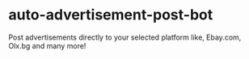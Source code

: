 # auto-advertisement-post-bot
Post advertisements directly to your selected platform like, Ebay.com, Olx.bg and many more!
